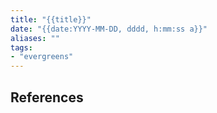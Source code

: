 ```yaml
---
title: "{{title}}"
date: "{{date:YYYY-MM-DD, dddd, h:mm:ss a}}"
aliases: ""
tags:
- "evergreens"
---
```




## References